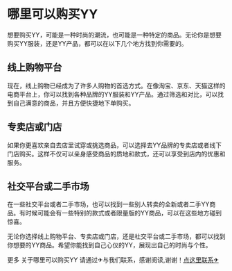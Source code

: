 # 哪里可以购买YY

想要购买YY，可能是一种时尚的潮流，也可能是一种特定的商品。无论你是想要购买YY服装，还是YY产品，都可以在以下几个地方找到你需要的。

## 线上购物平台

现在，线上购物已经成为了许多人购物的首选方式。在像淘宝、京东、天猫这样的电商平台上，你可以找到各种品牌的YY服装和YY产品。通过筛选和对比，可以找到自己满意的商品，并且方便快捷地下单购买。

## 专卖店或门店

如果你更喜欢亲自去店里试穿或挑选商品，可以选择去YY品牌的专卖店或者线下门店购买。这样不仅可以亲身感受商品的质地和款式，还可以享受到店内的优惠和服务。

## 社交平台或二手市场

在一些社交平台或者二手市场，也可以找到一些别人转卖的全新或者二手YY商品。有时候可能会有一些特别的款式或者限量版的YY商品，可以在这些地方碰到惊喜。

无论你选择线上购物平台、专卖店或门店，还是社交平台或二手市场，都可以找到你想要的YY商品。希望你能找到自己心仪的YY，展现出自己的时尚与个性。

更多 关于哪里可以购买YY 请通过✈与我们联系，感谢阅读,谢谢！[点这里联系✈](https://gg.k02.cc)